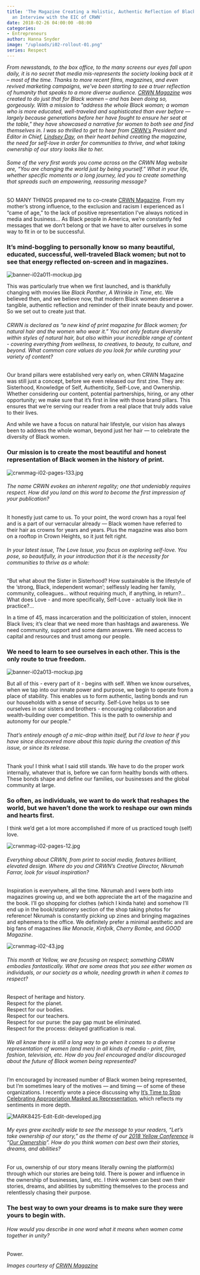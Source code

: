 ```yaml
---
title: 'The Magazine Creating a Holistic, Authentic Reflection of Black Women in Media:
  an Interview with the EIC of CRWN'
date: 2018-02-26 04:00:00 -08:00
categories:
- Entrepreneurs
author: Hanna Snyder
image: "/uploads/i02-rollout-01.png"
series: Respect
---
```


*From newsstands, to the box office, to the many screens our eyes fall upon daily, it is no secret that media mis-represents the society looking back at it – most of the time. Thanks to more recent films, magazines, and even revived marketing campaigns, we've been starting to see a truer reflection of humanity that speaks to a more diverse audience. [CRWN Magazine](https://crwnmag.com/) was created to do just that for Black women – and has been doing so, gorgeously. With a mission to "address the whole Black woman; a woman who is more educated, well-traveled and sophisticated than ever before — largely because generations before her have fought to ensure her seat at the table," they have showcased a narrative for women to both see and find themselves in. I was so thrilled to get to hear from [CRWN's](https://crwnmag.com/) President and Editor in Chief, [Lindsey Day](https://www.instagram.com/lindseydayy/), on their heart behind creating the magazine, the need for self-love in order for communities to thrive, and what taking ownership of our story looks like to her.*

###### Some of the very first words you come across on the CRWN Mag website are, “You are changing the world just by being yourself.” What in your life, whether specific moments or a long journey, led you to create something that spreads such an empowering, reassuring message?

SO MANY THINGS prepared me to co-create [CRWN Magazine](https://crwnmag.com/). From my mother’s strong influence, to the exclusion and racism I experienced as I “came of age,” to the lack of positive representation I’ve always noticed in media and business… As Black people in America, we’re constantly fed messages that we don’t belong or that we have to alter ourselves in some way to fit in or to be successful.

### It’s mind-boggling to personally know so many beautiful, educated, successful, well-traveled Black women; but not to see that energy reflected on-screen and in magazines.

![banner-i02a011-mockup.jpg](/uploads/banner-i02a011-mockup.jpg)

This was particularly true when we first launched, and is thankfully changing with movies like *Black Panther*, *A Wrinkle in Time*, etc. We believed then, and we believe now, that modern Black women deserve a tangible, authentic reflection and reminder of their innate beauty and power. So we set out to create just that.

###### CRWN is declared as “a new kind of print magazine for Black women; for natural hair and the women who wear it.” You not only feature diversity within styles of natural hair, but also within your incredible range of content - covering everything from wellness, to creatives, to beauty, to culture, and beyond. What common core values do you look for while curating your variety of content?

Our brand pillars were established very early on, when CRWN Magazine was still just a concept, before we even released our first zine. They are: Sisterhood, Knowledge of Self, Authenticity, Self-Love, and Ownership. Whether considering our content, potential partnerships, hiring, or any other opportunity; we make sure that it’s first in line with those brand pillars. This ensures that we’re serving our reader from a real place that truly adds value to their lives.

And while we have a focus on natural hair lifestyle, our vision has always been to address the whole woman, beyond just her hair — to celebrate the diversity of Black women.

### Our mission is to create the most beautiful and honest representation of Black women in the history of print.

![crwnmag-i02-pages-133.jpg](/uploads/crwnmag-i02-pages-133.jpg)

###### The name CRWN evokes an inherent regality; one that undeniably requires respect. How did you land on this word to become the first impression of your publication?

It honestly just came to us. To your point, the word crown has a royal feel and is a part of our vernacular already — Black women have referred to their hair as crowns for years and years. Plus the magazine was also born on a rooftop in Crown Heights, so it just felt right.

###### In your latest issue, *The Love Issue*, you focus on exploring self-love. You pose, so beautifully, in your introduction that it is the necessity for communities to thrive as a whole:

“But what about the Sister in Sisterhood? How sustainable is the lifestyle of the ‘strong, Black, independent woman’; selflessly leading her family, community, colleagues… without requiring much, if anything, in return?... What does Love - and more specifically, Self-Love - actually look like in practice?...

In a time of 45, mass incarceration and the politicization of stolen, innocent Black lives; it’s clear that we need more than hashtags and awareness. We need community, support and some damn answers. We need access to capital and resources and trust among our people.

### We need to learn to see ourselves in each other. This is the only route to true freedom.

![banner-i02a013-mockup.jpg](/uploads/banner-i02a013-mockup.jpg)

But all of this - every part of it - begins with self. When we know ourselves, when we tap into our innate power and purpose, we begin to operate from a place of stability. This enables us to form authentic, lasting bonds and run our households with a sense of security. Self-Love helps us to see ourselves in our sisters and brothers - encouraging collaboration and wealth-building over competition. This is the path to ownership and autonomy for our people.”

###### That’s entirely enough of a mic-drop within itself, but I’d love to hear if you have since discovered more about this topic during the creation of this issue, or since its release.

Thank you! I think what I said still stands. We have to do the proper work internally, whatever that is, before we can form healthy bonds with others. These bonds shape and define our families, our businesses and the global community at large.

### So often, as individuals, we want to do work that reshapes the world, but we haven’t done the work to reshape our own minds and hearts first.

I think we’d get a lot more accomplished if more of us practiced tough (self) love.

![crwnmag-i02-pages-12.jpg](/uploads/crwnmag-i02-pages-12.jpg)

###### Everything about CRWN, from print to social media, features brilliant, elevated design. Where do you and CRWN’s Creative Director, Nkrumah Farrar, look for visual inspiration?

Inspiration is everywhere, all the time. Nkrumah and I were both into magazines growing up, and we both appreciate the art of the magazine and the book. I’ll go shopping for clothes (which I kinda hate) and somehow I’ll end up in the book/stationery section of the shop taking photos for reference! Nkrumah is constantly picking up zines and bringing magazines and ephemera to the office. We definitely prefer a minimal aesthetic and are big fans of magazines *like Monacle*, *Kinfolk*, *Cherry Bombe,* and *GOOD Magazine*.

![crwnmag-i02-43.jpg](/uploads/crwnmag-i02-43.jpg)

###### This month at Yellow, we are focusing on respect; something CRWN embodies fantastically. What are some areas that you see either women as individuals, or our society as a whole, needing growth in when it comes to respect?

Respect of heritage and history.  
Respect for the planet.  
Respect for our bodies.  
Respect for our teachers.  
Respect for our purse: the pay gap must be eliminated.  
Respect for the process: delayed gratification is real.

###### We all know there is still a long way to go when it comes to a diverse representation of women (and men) in all kinds of media - print, film, fashion, television, etc. How do you feel encouraged and/or discouraged about the future of Black women being represented?

I’m encouraged by increased number of Black women being represented, but I’m sometimes leary of the motives — and timing — of some of these organizations. I recently wrote a piece discussing why [It’s Time to Stop Celebrating Appropriation Masked as Representation](https://crwnmag.com/blog/2018/2/fake-love-why-im-sick-of-appropriation-masked-as-representation), which reflects my sentiments in more depth.

![MARK8425-Edit-Edit-developed.jpg](/uploads/MARK8425-Edit-Edit-developed.jpg)

###### My eyes grew excitedly wide to see the message to your readers, “Let’s take ownership of our story,” as the theme of our [2018 Yellow Conference](https://yellowco.co/conference/) is “[Our Ownership](https://yellowco.co/conference/)”. How do you think women can best own their stories, dreams, and abilities?

For us, ownership of our story means literally owning the platform(s) through which our stories are being told. There is power and influence in the ownership of businesses, land, etc. I think women can best own their stories, dreams, and abilities by submitting themselves to the process and relentlessly chasing their purpose.

### The best way to own your dreams is to make sure they were yours to begin with.

###### How would you describe in one word what it means when women come together in unity?

Power.

*Images courtesy of [CRWN Magazine](https://crwnmag.com/)*